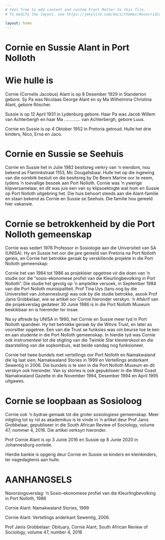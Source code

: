 ```yaml
---
# Feel free to add content and custom Front Matter to this file.
# To modify the layout, see https://jekyllrb.com/docs/themes/#overriding-theme-defaults

layout: home
---
```

# Cornie en Sussie Alant in Port Nolloth

# Wie hulle is
Cornie (Cornelis Jacobus) Alant is op 8 Desember 1929 in Standerton gebore. Sy Pa was Nicolaas George Alant en sy Ma Wilhelmina Christina Alant, gebore Röscher.

Sussie is op 12 April 1931 in Lydenburg gebore. Haar Pa was Jacob Willem van Achterbergh en haar Ma ............. van Achterbergh, gebore Luus.

Cornie en Sussie is op 4 Oktober 1952 in Pretoria getroud.  Hulle het drie kinders, Nico, Erna en Jaco.

# Cornie en Sussie se Seehuis
Cornie en Sussie het in Julie 1982 besitsreg verkry van ‘n eiendom, nou bekend as Flaminkstraat 1153, Mc Dougallsbaai. Hulle het op die ingewing van die oomblik besluit on die besitsreg by De Beers Marine oor te neem, tydens ‘n toevallige besoek aan Port Nolloth. Cornie was ‘n ywerige klipversamelaar, en dit was juis een van sy klipsoektogte wat hom en Sussie op Port Nolloth uitgebring het. Die huis behoort steeds aan die Alant-familie en staan bekend as Cornie en Sussie se Seehuis. Die familie hou gereeld hier vakansie.

# Cornie se betrokkenheid by die Port Nolloth gemeenskap
Cornie was sedert 1976 Professor in Sosiologie aan die Universiteit van SA (UNISA).  Hy en Sussie het oor die jare gereeld van Pretoria na Port Nolloth gereis, en Cornie het betrokke geraak by verskillende projekte in die Port Nolloth gemeenskap:

Cornie het van 1984 tot 1986 as projekleier opgetree vir die doen van ‘n studie oor die 	“sosio-ekonomese profiel van die Kleurlingbevolking in Port Nolloth”.  Die studie het 	gevolg op ‘n amptelike versoek, in September 1984 van die Port Nolloth munisipaliteit.  	Prof Tina Uys (tans nog by die Universiteit van Johannesburg) was ook by die studie 	betrokke, asook Prof Janis Grobbelaar,  wie se artikel oor Cornie hieronder verskyn. ‘n 	Afskrif van die projekverslag gedateer 30 Junie 1986 is in die Port Nolloth Museum 	beskikbaar en is hieronder ter insae.

Na sy aftrede by UNISA in 1990, het Cornie en Sussie meer tyd in Port Nolloth spandeer. 	Hy het 	betrokke geraak by die Witvis Trust, en later as voorsitter opgetree. Een van die Trust 	se funksies was om beurse toe te ken en aan studente in die Port Nolloth gemeenskap.  In 	hierdie tyd was Cornie ook instrumenteel tot die stigting van die Twinkle Star 	kleuterskool en die daarstelling van die sopkombuis, wat beide vandag nog funksioneer.  

Cornie het twee bundels met vertellings oor Port Nolloth en Namakwaland die lig laat sien; 	Namakwaland Stories in 1999 en Vertellings anderkant Sewentig in 2006. Die bundels is te 	sien in die Port Nolloth Museum en dit verskyn ook hieronder. Van sy stories is ook 	gepubliseer in die West Coast Namakwaland Gazette in die November 1994, Desember 1994 	en April 1995 uitgawes.

# Cornie se loopbaan as Sosioloog
Cornie ook ‘n bydrae gemaak tot die groter sosiologiese gemeenskap. Meer inligting tot sy rol as akademikus is te vinde in ‘n artikel deur Prof Janis Grobbelaar, gepubliseer in die South African Review of Sociology, volume 47, nommer 4, 2016. Die artikel verksyn hieronder.

Prof Cornie Alant is op 3 Junie 2016 en Sussie op 8 Junie 2020 in Johannesburg oorlede.

Hierdie bankie is opgerig deur Cornie en Sussie se kinders en kleinkinders, ter nagedagtenis aan hulle.

# AANHANGSELS

Navorsingsverslag: ‘n Sosio-ekonomese profiel van die Kleurlingbevolking in Port Nolloth, 1986

Cornie Alant: Namakwaland Stories, 1999

Cornie Alant: Vertellings anderkant Sewentig, 2006.

Prof Janis Grobbelaar: Obituary, Cornie Alant, South African Review of Sociology, volume 47, number 4, 2016
